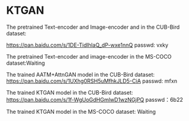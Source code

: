 # KTGAN


The  pretrained  Text-encoder and Image-encoder  and in  the CUB-Bird dataset: 

https://pan.baidu.com/s/1DE-TidlhlaQ_dP-wxe1nnQ 
passwd: vxky 

The  pretrained   Text-encoder and  image-encoder in  the MS-COCO dataset:Waiting


The  trained   AATM+AttnGAN  model  in the  CUB-Bird  dataset:
https://pan.baidu.com/s/1UXhg0RSH5uMfhkJLD5-CiA 
passwd: mfxn

The   trained  KTGAN model    in     the CUB-Bird  dataset: https://pan.baidu.com/s/1f-WgUoGdHGmlwD1wzNGjPQ 
passwd：6b22 


The   trained  KTGAN model  in     the MS-COCO dataset: Waiting
